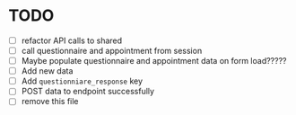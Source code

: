 # TODO

- [ ] refactor API calls to shared
- [ ] call questionnaire and appointment from session
- [ ] Maybe populate questionnaire and appointment data on form load?????
- [ ] Add new data
- [ ] Add `questionniare_response` key
- [ ] POST data to endpoint successfully
- [ ] remove this file
